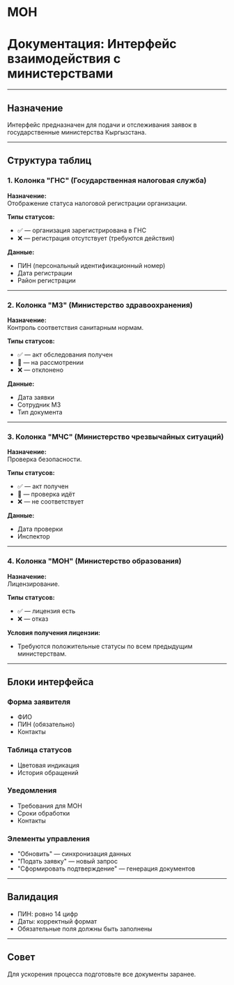 # МОН
# Документация: Интерфейс взаимодействия с министерствами

---

## Назначение

Интерфейс предназначен для подачи и отслеживания заявок в государственные министерства Кыргызстана.

---

## Структура таблиц

### 1. Колонка "ГНС" (Государственная налоговая служба)

**Назначение:**  
Отображение статуса налоговой регистрации организации.

**Типы статусов:**

- ✅ — организация зарегистрирована в ГНС
- ❌ — регистрация отсутствует (требуются действия)

**Данные:**

- ПИН (персональный идентификационный номер)
- Дата регистрации
- Район регистрации

---

### 2. Колонка "МЗ" (Министерство здравоохранения)

**Назначение:**  
Контроль соответствия санитарным нормам.

**Типы статусов:**

- ✅ — акт обследования получен
- 🔄 — на рассмотрении
- ❌ — отклонено

**Данные:**

- Дата заявки
- Сотрудник МЗ
- Тип документа

---

### 3. Колонка "МЧС" (Министерство чрезвычайных ситуаций)

**Назначение:**  
Проверка безопасности.

**Типы статусов:**

- ✅ — акт получен
- 🔄 — проверка идёт
- ❌ — не соответствует

**Данные:**

- Дата проверки
- Инспектор

---

### 4. Колонка "МОН" (Министерство образования)

**Назначение:**  
Лицензирование.

**Типы статусов:**

- ✅ — лицензия есть
- ❌ — отказ

**Условия получения лицензии:**

- Требуются положительные статусы по всем предыдущим министерствам.

---

## Блоки интерфейса

### Форма заявителя

- ФИО
- ПИН (обязательно)
- Контакты

### Таблица статусов

- Цветовая индикация
- История обращений

### Уведомления

- Требования для МОН
- Сроки обработки
- Контакты

### Элементы управления

- "Обновить" — синхронизация данных
- "Подать заявку" — новый запрос
- "Сформировать подтверждение" — генерация документов

---

## Валидация

- ПИН: ровно 14 цифр
- Даты: корректный формат
- Обязательные поля должны быть заполнены

---

## Совет

Для ускорения процесса подготовьте все документы заранее.
